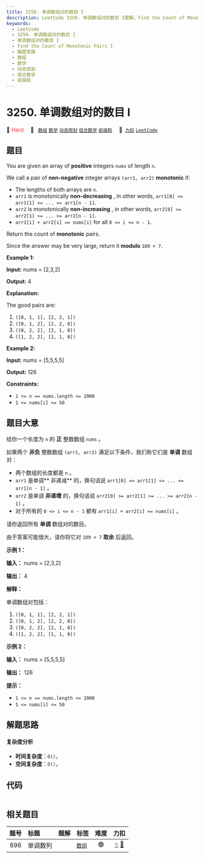 ```yaml
---
title: 3250. 单调数组对的数目 I
description: LeetCode 3250. 单调数组对的数目 I题解，Find the Count of Monotonic Pairs I，包含解题思路、复杂度分析以及完整的 JavaScript 代码实现。
keywords:
  - LeetCode
  - 3250. 单调数组对的数目 I
  - 单调数组对的数目 I
  - Find the Count of Monotonic Pairs I
  - 解题思路
  - 数组
  - 数学
  - 动态规划
  - 组合数学
  - 前缀和
---
```


# 3250. 单调数组对的数目 I

🔴 <font color=#ff334b>Hard</font>&emsp; 🔖&ensp; [`数组`](/tag/array.md) [`数学`](/tag/math.md) [`动态规划`](/tag/dynamic-programming.md) [`组合数学`](/tag/combinatorics.md) [`前缀和`](/tag/prefix-sum.md)&emsp; 🔗&ensp;[`力扣`](https://leetcode.cn/problems/find-the-count-of-monotonic-pairs-i) [`LeetCode`](https://leetcode.com/problems/find-the-count-of-monotonic-pairs-i)

## 题目

You are given an array of **positive** integers `nums` of length `n`.

We call a pair of **non-negative** integer arrays `(arr1, arr2)` **monotonic**
if:

  * The lengths of both arrays are `n`.
  * `arr1` is monotonically **non-decreasing** , in other words, `arr1[0] <= arr1[1] <= ... <= arr1[n - 1]`.
  * `arr2` is monotonically **non-increasing** , in other words, `arr2[0] >= arr2[1] >= ... >= arr2[n - 1]`.
  * `arr1[i] + arr2[i] == nums[i]` for all `0 <= i <= n - 1`.

Return the count of **monotonic** pairs.

Since the answer may be very large, return it **modulo** `109 + 7`.



**Example 1:**

**Input:** nums = [2,3,2]

**Output:** 4

**Explanation:**

The good pairs are:

  1. `([0, 1, 1], [2, 2, 1])`
  2. `([0, 1, 2], [2, 2, 0])`
  3. `([0, 2, 2], [2, 1, 0])`
  4. `([1, 2, 2], [1, 1, 0])`

**Example 2:**

**Input:** nums = [5,5,5,5]

**Output:** 126



**Constraints:**

  * `1 <= n == nums.length <= 2000`
  * `1 <= nums[i] <= 50`


## 题目大意

给你一个长度为 `n` 的 **正**  整数数组 `nums` 。

如果两个 **非负**  整数数组 `(arr1, arr2)` 满足以下条件，我们称它们是 **单调**  数组对：

  * 两个数组的长度都是 `n` 。
  * `arr1` 是单调**  非递减** 的，换句话说 `arr1[0] <= arr1[1] <= ... <= arr1[n - 1]` 。
  * `arr2` 是单调 **非递增**  的，换句话说 `arr2[0] >= arr2[1] >= ... >= arr2[n - 1]` 。
  * 对于所有的 `0 <= i <= n - 1` 都有 `arr1[i] + arr2[i] == nums[i]` 。

请你返回所有 **单调**  数组对的数目。

由于答案可能很大，请你将它对 `109 + 7` **取余**  后返回。



**示例 1：**

**输入：** nums = [2,3,2]

**输出：** 4

**解释：**

单调数组对包括：

  1. `([0, 1, 1], [2, 2, 1])`
  2. `([0, 1, 2], [2, 2, 0])`
  3. `([0, 2, 2], [2, 1, 0])`
  4. `([1, 2, 2], [1, 1, 0])`

**示例 2：**

**输入：** nums = [5,5,5,5]

**输出：** 126



**提示：**

  * `1 <= n == nums.length <= 2000`
  * `1 <= nums[i] <= 50`


## 解题思路

#### 复杂度分析

- **时间复杂度**：`O()`，
- **空间复杂度**：`O()`，

## 代码

```javascript

```

## 相关题目

<!-- prettier-ignore -->
| 题号 | 标题 | 题解 | 标签 | 难度 | 力扣 |
| :------: | :------ | :------: | :------ | :------: | :------: |
| 896 | 单调数列 |  |  [`数组`](/tag/array.md) | 🟢 | [🀄️](https://leetcode.cn/problems/monotonic-array) [🔗](https://leetcode.com/problems/monotonic-array) |